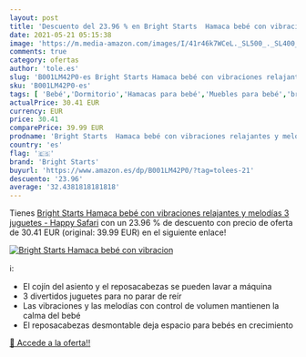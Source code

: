 ```yaml
---
layout: post
title: 'Descuento del 23.96 % en Bright Starts  Hamaca bebé con vibracion'
date: 2021-05-21 05:15:38
image: 'https://m.media-amazon.com/images/I/41r46k7WCeL._SL500_._SL400_.jpg'
comments: true
category: ofertas
author: 'tole.es'
slug: 'B001LM42P0-es Bright Starts Hamaca bebé con vibraciones relajantes y...'
sku: 'B001LM42P0-es'
tags: [ 'Bebé','Dormitorio','Hamacas para bebé','Muebles para bebé','bright starts','juguetes', ]
actualPrice: 30.41 EUR
currency: EUR
price: 30.41
comparePrice: 39.99 EUR
prodname: 'Bright Starts  Hamaca bebé con vibraciones relajantes y melodías  3 juguetes - Happy Safari'
country: 'es'
flag: '🇪🇸'
brand: 'Bright Starts'
buyurl: 'https://www.amazon.es/dp/B001LM42P0/?tag=tolees-21'
descuento: '23.96'
average: '32.4381818181818'
---
```


Tienes [Bright Starts  Hamaca bebé con vibraciones relajantes y melodías  3 juguetes - Happy Safari](https://www.amazon.es/dp/B001LM42P0/?tag=tolees-21) con un 23.96 % de descuento con precio de oferta de 30.41 EUR (original: 39.99 EUR) en el siguiente enlace!

[![Bright Starts  Hamaca bebé con vibracion](https://m.media-amazon.com/images/I/41r46k7WCeL._SL500_._SL400_.jpg)](https://www.amazon.es/dp/B001LM42P0/?tag=tolees-21)

ℹ️:

- El cojín del asiento y el reposacabezas se pueden lavar a máquina
- 3 divertidos juguetes para no parar de reír
- Las vibraciones y las melodías con control de volumen mantienen la calma del bebé
- El reposacabezas desmontable deja espacio para bebés en crecimiento

[🛒 Accede a la oferta!!](https://www.amazon.es/dp/B001LM42P0/?tag=tolees-21)
